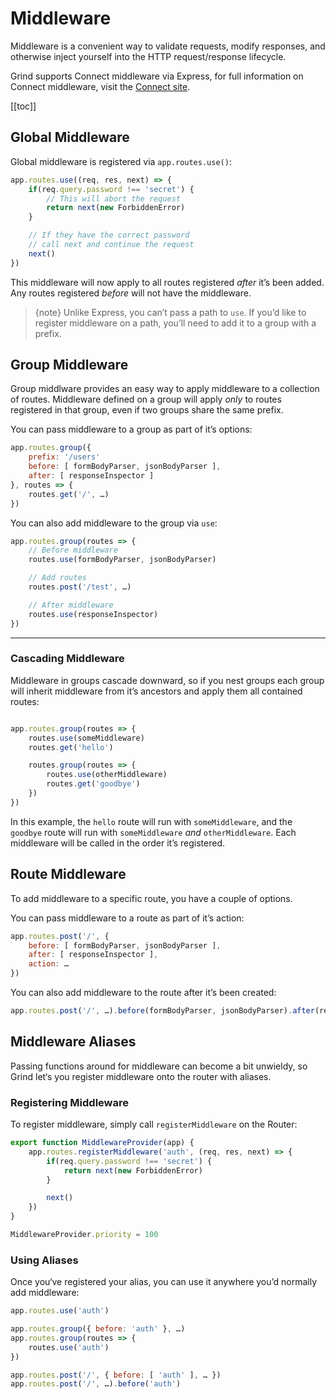 # Middleware
Middleware is a convenient way to validate requests, modify responses, and otherwise inject yourself into the HTTP request/response lifecycle.

Grind supports Connect middleware via Express, for full information on Connect middleware, visit the [Connect site](http://senchalabs.github.com/connect).

[[toc]]

## Global Middleware

Global middleware is registered via `app.routes.use()`:

```js
app.routes.use((req, res, next) => {
	if(req.query.password !== 'secret') {
		// This will abort the request
		return next(new ForbiddenError)
	}

	// If they have the correct password
	// call next and continue the request
	next()
})
```

This middleware will now apply to all routes registered _after_ it’s been added.  Any routes registered _before_ will not have the middleware.

> {note} Unlike Express, you can’t pass a path to `use`.  If you’d like to register middleware on a path, you’ll need to add it to a group with a prefix.

## Group Middleware

Group middlware provides an easy way to apply middleware to a collection of routes.  Middleware defined on a group will apply _only_ to routes registered in that group, even if two groups share the same prefix.

You can pass middleware to a group as part of it’s options:

```js
app.routes.group({
	prefix: '/users'
	before: [ formBodyParser, jsonBodyParser ],
	after: [ responseInspector ]
}, routes => {
	routes.get('/', …)
})
```

You can also add middleware to the group via `use`:

```js
app.routes.group(routes => {
	// Before middleware
	routes.use(formBodyParser, jsonBodyParser)

	// Add routes
	routes.post('/test', …)

	// After middleware
	routes.use(responseInspector)
})
```

---

### Cascading Middleware

Middleware in groups cascade downward, so if you nest groups each group will inherit middleware from it’s ancestors and apply them all contained routes:

```js

app.routes.group(routes => {
	routes.use(someMiddleware)
	routes.get('hello')

	routes.group(routes => {
		routes.use(otherMiddleware)
		routes.get('goodbye')
	})
})
```

In this example, the `hello` route will run with `someMiddleware`, and the `goodbye` route will run with `someMiddleware` _and_ `otherMiddleware`.  Each middleware will be called in the order it’s registered.

## Route Middleware

To add middleware to a specific route, you have a couple of options.

You can pass middleware to a route as part of it’s action:

```js
app.routes.post('/', {
	before: [ formBodyParser, jsonBodyParser ],
	after: [ responseInspector ],
	action: …
})
```

You can also add middleware to the route after it’s been created:

```js
app.routes.post('/', …).before(formBodyParser, jsonBodyParser).after(responseInspector)
```

## Middleware Aliases

Passing functions around for middleware can become a bit unwieldy, so Grind let‘s you register middleware onto the router with aliases.

### Registering Middleware

To register middleware, simply call `registerMiddleware` on the Router:

```js
export function MiddlewareProvider(app) {
	app.routes.registerMiddleware('auth', (req, res, next) => {
		if(req.query.password !== 'secret') {
			return next(new ForbiddenError)
		}

		next()
	})
}

MiddlewareProvider.priority = 100
```

### Using Aliases

Once you‘ve registered your alias, you can use it anywhere you’d normally add middleware:

```js
app.routes.use('auth')

app.routes.group({ before: 'auth' }, …)
app.routes.group(routes => {
	routes.use('auth')
})

app.routes.post('/', { before: [ 'auth' ], … })
app.routes.post('/', …).before('auth')
```
